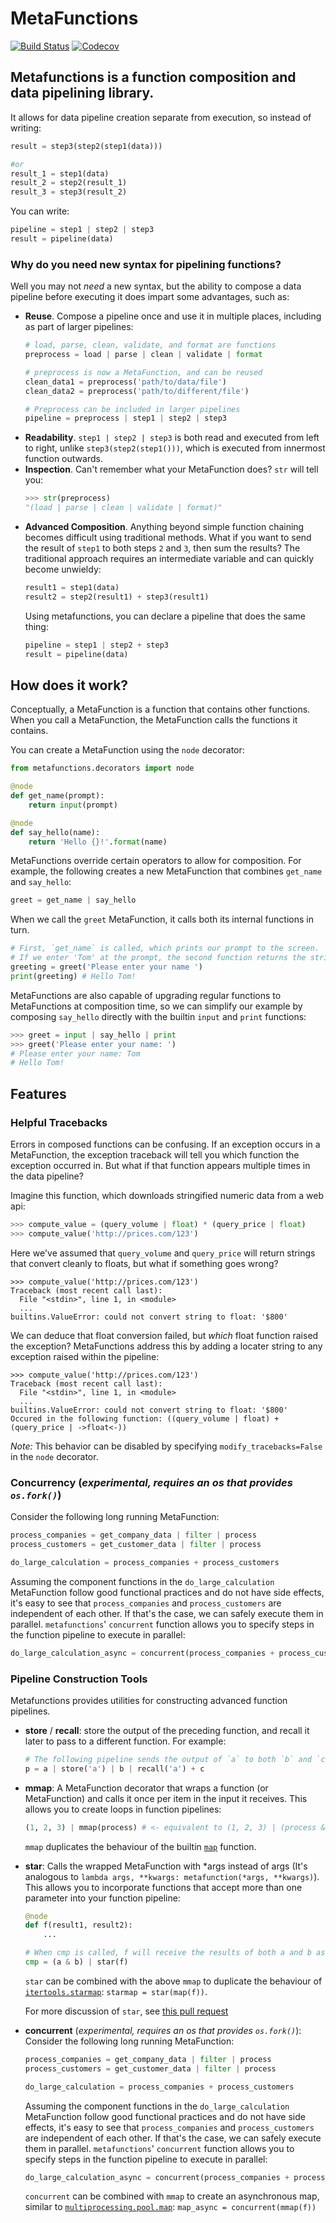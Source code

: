# MetaFunctions
[![Build Status](https://travis-ci.org/ForeverWintr/metafunctions.svg?branch=master)](https://travis-ci.org/ForeverWintr/metafunctions) [![Codecov](https://codecov.io/gh/ForeverWintr/metafunctions/coverage.svg?branch=master)](https://codecov.io/gh/ForeverWintr/metafunctions)
## Metafunctions is a function composition and data pipelining library.
It allows for data pipeline creation separate from execution, so instead of writing:

```python
result = step3(step2(step1(data)))

#or
result_1 = step1(data)
result_2 = step2(result_1)
result_3 = step3(result_2)
```

You can write:

```python
pipeline = step1 | step2 | step3
result = pipeline(data)
```

### Why do you need new syntax for pipelining functions?
Well you may not *need* a new syntax, but the ability to compose a data pipeline before executing it does impart some advantages, such as:

* **Reuse**. Compose a pipeline once and use it in multiple places, including as part of larger pipelines:
  ```python
  # load, parse, clean, validate, and format are functions
  preprocess = load | parse | clean | validate | format

  # preprocess is now a MetaFunction, and can be reused
  clean_data1 = preprocess('path/to/data/file')
  clean_data2 = preprocess('path/to/different/file')

  # Preprocess can be included in larger pipelines
  pipeline = preprocess | step1 | step2 | step3
  ```
* **Readability**. `step1 | step2 | step3` is both read and executed from left to right, unlike `step3(step2(step1()))`, which is executed from innermost function outwards.
* **Inspection**. Can't remember what your MetaFunction does? `str` will tell you:
  ```python
  >>> str(preprocess)
  "(load | parse | clean | validate | format)"
* **Advanced Composition**. Anything beyond simple function chaining becomes difficult using traditional methods. What if you want to send the result of `step1` to both steps `2` and `3`, then sum the results? The traditional approach requires an intermediate variable and can quickly become unwieldy:
  ```python
  result1 = step1(data)
  result2 = step2(result1) + step3(result1)
  ```
  Using metafunctions, you can declare a pipeline that does the same thing:
  ```python
  pipeline = step1 | step2 + step3
  result = pipeline(data)
  ```

## How does it work?

Conceptually, a MetaFunction is a function that contains other functions. When you call a MetaFunction, the MetaFunction calls the functions it contains.

You can create a MetaFunction using the `node` decorator:
```python
from metafunctions.decorators import node

@node
def get_name(prompt):
    return input(prompt)

@node
def say_hello(name):
    return 'Hello {}!'.format(name)
```

MetaFunctions override certain operators to allow for composition. For example, the following creates a new MetaFunction that combines `get_name` and `say_hello`:
```python
greet = get_name | say_hello
```

When we call the `greet` MetaFunction, it calls both its internal functions in turn.
```python
# First, `get_name` is called, which prints our prompt to the screen.
# If we enter 'Tom' at the prompt, the second function returns the string 'Hello Tom!'
greeting = greet('Please enter your name ')
print(greeting) # Hello Tom!
```

MetaFunctions are also capable of upgrading regular functions to MetaFunctions at composition time, so we can simplify our example by composing `say_hello` directly with the builtin `input` and `print` functions:
```python
>>> greet = input | say_hello | print
>>> greet('Please enter your name: ')
# Please enter your name: Tom
# Hello Tom!
```

## Features

### Helpful Tracebacks

Errors in composed functions can be confusing. If an exception occurs in a MetaFunction, the exception traceback will tell you which function the exception occurred in. But what if that function appears multiple times in the data pipeline?

Imagine this function, which downloads stringified numeric data from a web api:

```python
>>> compute_value = (query_volume | float) * (query_price | float)
>>> compute_value('http://prices.com/123')
```

Here we've assumed that `query_volume` and `query_price` will return strings that convert cleanly to floats, but what if something goes wrong?

```
>>> compute_value('http://prices.com/123')
Traceback (most recent call last):
  File "<stdin>", line 1, in <module>
  ...
builtins.ValueError: could not convert string to float: '$800'
```

We can deduce that float conversion failed, but *which* float function raised the exception? MetaFunctions address this by adding a locater string to any exception raised within the pipeline:

```
>>> compute_value('http://prices.com/123')
Traceback (most recent call last):
  File "<stdin>", line 1, in <module>
  ...
builtins.ValueError: could not convert string to float: '$800'
Occured in the following function: ((query_volume | float) + (query_price | ->float<-))
```

*Note:* This behavior can be disabled by specifying `modify_tracebacks=False` in the `node` decorator.

### Concurrency (*experimental, requires an os that provides `os.fork()`*)

Consider the following long running MetaFunction:

```python
process_companies = get_company_data | filter | process
process_customers = get_customer_data | filter | process

do_large_calculation = process_companies + process_customers
```

Assuming the component functions in the `do_large_calculation` MetaFunction follow good functional practices and do not have side effects, it's easy to see that `process_companies` and `process_customers` are independent of each other. If that's the case, we can safely execute them in parallel. `metafunctions`' `concurrent` function allows you to specify steps in the function pipeline to execute in parallel:

```python
do_large_calculation_async = concurrent(process_companies + process_customers)
```

### Pipeline Construction Tools

Metafunctions provides utilities for constructing advanced function pipelines.

* **store** / **recall**: store the output of the preceding function, and recall it later to pass to a different function. For example:
  
  ```python
  # The following pipeline sends the output of `a` to both `b` and `c`
  p = a | store('a') | b | recall('a') + c
  ```

* **mmap**: A MetaFunction decorator that wraps a function (or MetaFunction) and calls it once per item in the input it receives. This allows you to  create loops in function pipelines:
  
  ```python
  (1, 2, 3) | mmap(process) # <- equivalent to (1, 2, 3) | (process & process & process)
  ```
  `mmap` duplicates the behaviour of the builtin [`map`](https://docs.python.org/3/library/functions.html#map) function.

* **star**: Calls the wrapped MetaFunction with *args instead of args (It's analogous to `lambda args, **kwargs: metafunction(*args, **kwargs)`). This allows you to incorporate functions that accept more than one parameter into your function pipeline:

  ```python
  @node
  def f(result1, result2):
      ...

  # When cmp is called, f will receive the results of both a and b as positional args
  cmp = (a & b) | star(f)
  ```
  `star` can be combined with the above `mmap` to duplicate the behaviour of [`itertools.starmap`](https://docs.python.org/3/library/itertools.html#itertools.starmap): `starmap = star(map(f))`.

  For more discussion of `star`, see [this pull request](https://github.com/ForeverWintr/metafunctions/pull/9)

* **concurrent** (*experimental, requires an os that provides `os.fork()`*): Consider the following long running MetaFunction:

  ```python
  process_companies = get_company_data | filter | process
  process_customers = get_customer_data | filter | process

  do_large_calculation = process_companies + process_customers
  ```

  Assuming the component functions in the `do_large_calculation` MetaFunction follow good functional practices and do not have side effects, it's easy to see that `process_companies` and `process_customers` are independent of each other. If that's the case, we can safely execute them in parallel. `metafunctions`' `concurrent` function allows you to specify steps in the function pipeline to execute in parallel:

  ```python
  do_large_calculation_async = concurrent(process_companies + process_customers)
  ```

  `concurrent` can be combined with `mmap` to create an asynchronous map, similar to [`multiprocessing.pool.map`](https://docs.python.org/3/library/multiprocessing.html#multiprocessing.pool.Pool.map): `map_async = concurrent(mmap(f))`
  